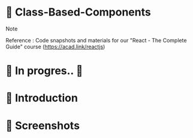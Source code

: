 # 💯 Class-Based-Components
> [!NOTE]
> Reference : Code snapshots and materials for our "React - The Complete Guide" course (https://acad.link/reactjs)

# 🚧 In progres.. 🚧

# 📖 Introduction
<!--
- Implement a food order page
1. Manage State by implementing various hooks `useReducer()`, `useState()`, `useRef()`, `useEffect()`, `useContext()`
2. Adding bump animation to the cart button.
3. User can add/remove items from the menu/cart. -->

# 👀 Screenshots
<!--
![image](https://github.com/kdh4646/the-food-order-app/assets/71913953/f2b331ac-d1e8-46f0-8f6b-0966669270ae) -->
